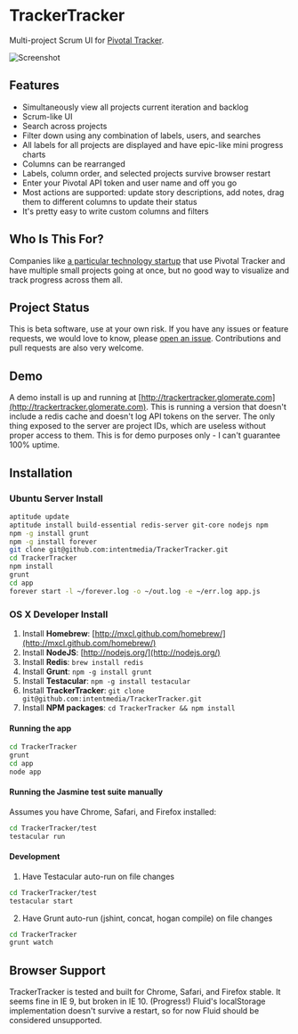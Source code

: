 # TrackerTracker

Multi-project Scrum UI for [Pivotal Tracker](http://www.pivotaltracker.com).

![Screenshot](http://i.imgur.com/01xTYQx.png)

## Features

* Simultaneously view all projects current iteration and backlog
* Scrum-like UI
* Search across projects
* Filter down using any combination of labels, users, and searches
* All labels for all projects are displayed and have epic-like mini progress charts
* Columns can be rearranged
* Labels, column order, and selected projects survive browser restart
* Enter your Pivotal API token and user name and off you go
* Most actions are supported: update story descriptions, add notes, drag them to different columns to update their status
* It's pretty easy to write custom columns and filters

## Who Is This For?

Companies like [a particular technology startup](http://www.intentmedia.com/) that use Pivotal Tracker and have multiple small projects going at once, but no good way to visualize and track progress across them all.

## Project Status

This is beta software, use at your own risk. If you have any issues or feature requests, we would love to know, please [open an issue](http://github.com/intentmedia/TrackerTracker/issues). Contributions and pull requests are also very welcome.

## Demo

A demo install is up and running at [http://trackertracker.glomerate.com](http://trackertracker.glomerate.com). This is running a version that doesn't include a redis cache and doesn't log API tokens on the server. The only thing exposed to the server are project IDs, which are useless without proper access to them. This is for demo purposes only - I can't guarantee 100% uptime.

## Installation

### Ubuntu Server Install

```sh
aptitude update
aptitude install build-essential redis-server git-core nodejs npm
npm -g install grunt
npm -g install forever
git clone git@github.com:intentmedia/TrackerTracker.git
cd TrackerTracker
npm install
grunt
cd app
forever start -l ~/forever.log -o ~/out.log -e ~/err.log app.js
```

### OS X Developer Install

1. Install **Homebrew**: [http://mxcl.github.com/homebrew/](http://mxcl.github.com/homebrew/)
2. Install **NodeJS**: [http://nodejs.org/](http://nodejs.org/)
3. Install **Redis**: `brew install redis`
4. Install **Grunt**: `npm -g install grunt`
5. Install **Testacular**: `npm -g install testacular`
6. Install **TrackerTracker**: `git clone git@github.com:intentmedia/TrackerTracker.git`
7. Install **NPM packages**: `cd TrackerTracker && npm install`

#### Running the app

```sh
cd TrackerTracker
grunt
cd app
node app
```

#### Running the Jasmine test suite manually

Assumes you have Chrome, Safari, and Firefox installed:

```sh
cd TrackerTracker/test
testacular run
```

#### Development

1. Have Testacular auto-run on file changes

```sh
cd TrackerTracker/test
testacular start
```

2. Have Grunt auto-run (jshint, concat, hogan compile) on file changes

```sh
cd TrackerTracker
grunt watch
```

## Browser Support

TrackerTracker is tested and built for Chrome, Safari, and Firefox stable. It seems fine in IE 9, but broken in IE 10. (Progress!) Fluid's localStorage implementation doesn't survive a restart, so for now Fluid should be considered unsupported.

